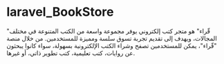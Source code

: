 # laravel_BookStore
"قّراء" هو متجر كتب إلكتروني يوفر مجموعة واسعة من الكتب المتنوعة في مختلف المجالات، ويهدف إلى تقديم تجربة تسوق سلسة ومميزة للمستخدمين. من خلال منصة "قّراء"، يمكن للمستخدمين تصفح وشراء الكتب الإلكترونية بسهولة، سواء كانوا يبحثون عن روايات، كتب تعليمية، كتب تطوير ذاتي، أو غيرها.
